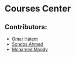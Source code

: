 # Courses Center

## Contributors:
- [Omar Hatem](https://github.com/Omar-Hatem1)
- [Sondos Ahmed](https://github.com/EngSondos)
- [Mohamed Magdy](https://github.com/MuhammedMagdyy)
